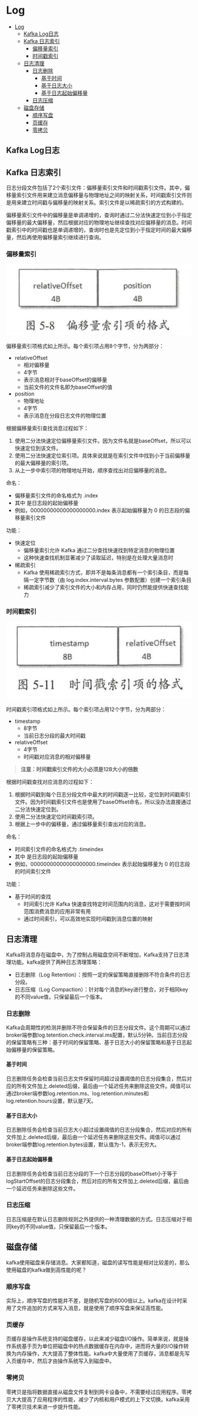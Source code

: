 # Log
- [Log](#log)
  - [Kafka Log日志](#kafka-log日志)
  - [Kafka 日志索引](#kafka-日志索引)
    - [偏移量索引](#偏移量索引)
    - [时间戳索引](#时间戳索引)
  - [日志清理](#日志清理)
    - [日志删除](#日志删除)
      - [基于时间](#基于时间)
      - [基于日志大小](#基于日志大小)
      - [基于日志起始偏移量](#基于日志起始偏移量)
    - [日志压缩](#日志压缩)
  - [磁盘存储](#磁盘存储)
    - [顺序写盘](#顺序写盘)
    - [页缓存](#页缓存)
    - [零拷贝](#零拷贝)

## Kafka Log日志

## Kafka 日志索引

日志分段文件包括了2个索引文件：偏移量索引文件和时间戳索引文件。其中，偏移量索引文件用来建立消息偏移量与物理地址之间的映射关系，时间戳索引文件则是用来建立时间戳与偏移量的映射关系。索引文件是以稀疏索引的方式构建的。

偏移量索引文件中的偏移量是单调递增的，查询时通过二分法快速定位到小于指定偏移量的最大偏移量，然后根据对应的物理地址继续查找对应偏移量的消息。时间戳索引中的时间戳也是单调递增的，查询时也是先定位到小于指定时间的最大偏移量，然后再使用偏移量索引继续进行查询。

### 偏移量索引
![偏移量索引](assets/doc04/offset-index.png)

偏移量索引项格式如上所示。每个索引项占用8个字节，分为两部分：
- relativeOffset
  - 相对偏移量
  - 4字节
  - 表示消息相对于baseOffset的偏移量
  - 当前文件的文件名即为baseOffset的值
- position
  - 物理地址
  - 4字节
  - 表示消息在分段日志文件的物理位置

根据偏移量索引查找消息过程如下：
1. 使用二分法快速定位偏移量索引文件。因为文件名就是baseOffset，所以可以快速定位到该文件。
2. 使用二分法快速定位索引项。具体来说就是在索引文件中找到小于当前偏移量的最大偏移量的索引项。
3. 从上一步中索引项的物理地址开始，顺序查找出对应偏移量的消息。

命名：
- 偏移量索引文件的命名格式为 <baseOffset>.index
- 其中 <baseOffset> 是日志段的起始偏移量
- 例如，00000000000000000000.index 表示起始偏移量为 0 的日志段的偏移量索引文件

功能：
- 快速定位
  - 偏移量索引允许 Kafka 通过二分查找快速找到特定消息的物理位置
  - 这种快速查找机制显著减少了读取延迟，特别是在处理大量消息时
- 稀疏索引
  - Kafka 使用稀疏索引方式，即并不是每条消息都有一个索引条目，而是每隔一定字节数（由 log.index.interval.bytes 参数配置）创建一个索引条目
  - 稀疏索引减少了索引文件的大小和内存占用，同时仍然能提供快速查找能力


### 时间戳索引
![时间戳索引](assets/doc04/timestamp-index.png)

时间戳索引项格式如上所示。每个索引项占用12个字节，分为两部分：
- timestamp
  - 8字节
  - 当前日志分段的最大时间戳
- relativeOffset
  - 4字节
  - 时间戳对应消息的相对偏移量
> **注意：时间戳索引文件的大小必须是12B大小的倍数**

根据时间戳查找对应消息的过程如下：
1. 根据时间戳到每个日志分段文件中最大的时间戳逐一比较，定位到时间戳索引文件。因为时间戳索引文件也是使用了baseOffset命名，所以没办法直接通过二分法快速定位到。
2. 使用二分法快速定位时间戳索引项。
3. 根据上一步中的偏移量，通过偏移量索引查出对应的消息。

命名：
- 时间索引文件的命名格式为 <baseOffset>.timeindex
- 其中 <baseOffset> 是日志段的起始偏移量
- 例如，00000000000000000000.timeindex 表示起始偏移量为 0 的日志段的时间索引文件

功能：
- 基于时间的查找
  - 时间索引允许 Kafka 快速查找特定时间范围内的消息，这对于需要按时间范围消费消息的应用非常有用
  - 通过时间索引，可以高效地实现时间戳到消息位置的映射


## 日志清理
Kafka将消息存在磁盘中，为了控制占用磁盘空间不断增加，Kafka支持了日志清理功能。kafka提供了两种日志清理策略：

- 日志删除（Log Retention）：按照一定的保留策略直接删除不符合条件的日志分段。
- 日志压缩（Log Compaction）：针对每个消息的key进行整合，对于相同key的不同value值，只保留最后一个版本。

### 日志删除
Kafka会周期性的检测并删除不符合保留条件的日志分段文件。这个周期可以通过broker端参数log.tetention.check.interval.ms配置，默认5分钟。当前日志分段的保留策略有三种：基于时间的保留策略、基于日志大小的保留策略和基于日志起始偏移量的保留策略。

#### 基于时间
日志删除任务会检查当前日志文件保留时间超过设置阈值的日志分段集合，然后对应的所有文件加上.deleted后缀，最后由一个延迟任务来删除这些文件。阈值可以通过broker端参数log.retention.ms、log.retention.minutes和log.retention.hours设置，默认是7天。

#### 基于日志大小
日志删除任务会检查当前日志大小超过设置阈值的日志分段集合，然后对应的所有文件加上.deleted后缀，最后由一个延迟任务来删除这些文件。阈值可以通过broker端参数log.retention.bytes设置，默认值为-1，表示无穷大。

#### 基于日志起始偏移量
日志删除任务会检查当前日志分段的下一个日志分段的baseOffset小于等于logStartOffset的日志分段集合，然后对应的所有文件加上.deleted后缀，最后由一个延迟任务来删除这些文件。

### 日志压缩
日志压缩是在默认日志删除规则之外提供的一种清理数据的方式。日志压缩对于相同key的不同value值，只保留最后一个版本。

## 磁盘存储
kafka使用磁盘来存储消息。大家都知道，磁盘的读写性能是相对比较差的，那么使用磁盘的kafka做到高性能的呢？

### 顺序写盘
实际上，顺序写盘的性能并不差，是随机写盘的6000倍以上。kafka在设计时采用了文件追加的方式来写入消息，就是使用了顺序写盘来保证高性能。

### 页缓存
页缓存是操作系统支持的磁盘缓存，以此来减少磁盘I/O操作。简单来说，就是操作系统基于页为单位把磁盘中的热点数据缓存在内存中，进而将大量的I/O操作转换为内存操作，大大提高了整体性能。kafka中大量使用了页缓存，消息都是先写入页缓存中，然后才由操作系统写入到磁盘中。

### 零拷贝
零拷贝是指将数据直接从磁盘文件复制到网卡设备中，不需要经过应用程序。零拷贝大大提高了应用程序的性能，减少了内核和用户模式的上下文切换。kafka采用了零拷贝技术来进一步提升性能。
